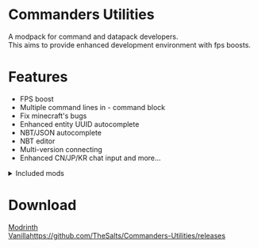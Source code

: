 # Commanders Utilities

A modpack for command and datapack developers.  
This aims to provide enhanced development environment with fps boosts.

# Features

- FPS boost  
- Multiple command lines in - command block  
- Fix minecraft's bugs  
- Enhanced entity UUID autocomplete  
- NBT/JSON autocomplete  
- NBT editor  
- Multi-version connecting  
- Enhanced CN/JP/KR chat input
and more...

<details>
<summary>Included mods</summary>

[BetterF3](https://modrinth.com/mod/betterf3)  
[Better Ping Display [Fabric]](https://modrinth.com/mod/better-ping-display-fabric)  
[Debugify](https://modrinth.com/mod/debugify)  
[ImmediatelyFast](https://modrinth.com/mod/immediatelyfast)  
[NBT Autocomplete](https://modrinth.com/mod/nbt-autocomplete)  
[ViaFabric](https://modrinth.com/mod/viafabric)  
[ViaVersion](https://modrinth.com/mod/viaversion)  
[AntiGhost](https://modrinth.com/mod/antighost)  
[bad packets](https://modrinth.com/mod/badpackets)  
[Better Suggestions](https://modrinth.com/mod/better-suggestions)  
[Carpet Extra](https://modrinth.com/mod/carpet-extra)  
[Carpet-Fixes](https://modrinth.com/mod/carpet-fixes)  
[Carpet TIS Addition](https://modrinth.com/mod/carpet-tis-addition) 
[caramelChat](https://modrinth.com/mod/caramel-chat)  
[Cloth Config API](https://modrinth.com/mod/cloth-config)  
[Command Macros](https://modrinth.com/mod/command-macros)  
[Command Block IDE](https://modrinth.com/mod/command-block-ide)  
[Cull Leaves](https://modrinth.com/mod/cull-leaves)  
[Dynamic FPS](https://modrinth.com/mod/dynamic-fps)  
[Entity Culling](https://modrinth.com/mod/entityculling)  
[Fabric API](https://modrinth.com/mod/fabric-api)   
[Carpet](https://modrinth.com/mod/carpet)  
[Fabric Language Kotlin](https://modrinth.com/mod/fabric-language-kotlin)  
[FastQuit](https://modrinth.com/mod/fastquit)  
[FerriteCore](https://modrinth.com/mod/ferrite-core)  
[Iris Shaders](https://modrinth.com/mod/iris)  
[Krypton](https://modrinth.com/mod/krypton)  
[LambDynamicLights](https://modrinth.com/mod/lambdynamiclights)  
[Language Reload](https://modrinth.com/mod/language-reload)  
[LazyDFU](https://modrinth.com/mod/lazydfu)  
[Lithium](https://modrinth.com/mod/lithium)  
[Logical Zoom](https://modrinth.com/mod/logical-zoom)  
[MacOS Input Fixes](https://modrinth.com/mod/macos-input-fixes)  
[Memory Leak Fix](https://modrinth.com/mod/memoryleakfix)  
[Model Gap Fix](https://modrinth.com/mod/modelfix)  
[ModernFix](https://modrinth.com/mod/modernfix)  
[Mod Menu](https://modrinth.com/mod/modmenu)  
[More Chat History](https://modrinth.com/mod/morechathistory)  
[More Culling](https://modrinth.com/mod/moreculling)  
[NBT Editor](https://modrinth.com/mod/nbt-editor)  
[NBT Tooltip](https://modrinth.com/mod/nbttooltip)  
[OptiGUI](https://modrinth.com/mod/optigui)  
[Reese's Sodium Options](https://modrinth.com/mod/reeses-sodium-options)  
[Remove Reloading Screen](https://modrinth.com/mod/rrls)  
[Sodium Extra](https://modrinth.com/mod/sodium-extra)  
[Sodium](https://modrinth.com/mod/sodium)  
[spark](https://modrinth.com/mod/spark)  
[Starlight (Fabric)](https://modrinth.com/mod/starlight)  
[Suggestion Tweaker](https://modrinth.com/mod/suggestion-tweaker)  
[ThreadTweak](https://modrinth.com/mod/threadtweak)  
[ToolTipFix](https://modrinth.com/mod/tooltipfix)  
[WorldEdit](https://modrinth.com/mod/worldedit)  
[YetAnotherConfigLib](https://modrinth.com/mod/yacl)  

</details>

# Download

[Modrinth](https://modrinth.com/modpack/commanders-utilities/versions#all-versions)  
[Vanilla](https://github.com/TheSalts/Commanders-Utilities/releases)https://github.com/TheSalts/Commanders-Utilities/releases  

